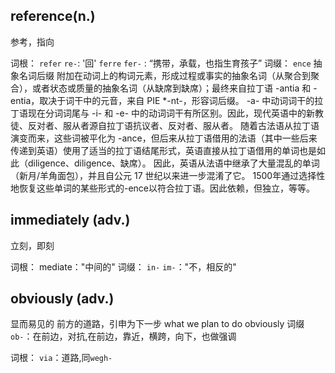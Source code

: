 ## reference(n.)
参考，指向

词根：
`refer`
`re-`: '回'
`ferre`  `fer-` : “携带，承载，也指生育孩子”
词缀：
`ence`  抽象名词后缀
附加在动词上的构词元素，形成过程或事实的抽象名词（从聚合到聚合），或者状态或质量的抽象名词（从缺席到缺席）；最终来自拉丁语 -antia 和 -entia，取决于词干中的元音，来自 PIE *-nt-，形容词后缀。 -a- 中动词词干的拉丁语现在分词词尾与 -i- 和 -e- 中的动词词干有所区别。因此，现代英语中的新教徒、反对者、服从者源自拉丁语抗议者、反对者、服从者。 随着古法语从拉丁语演变而来，这些词被平化为 -ance，但后来从拉丁语借用的法语（其中一些后来传递到英语）使用了适当的拉丁语结尾形式，英语直接从拉丁语借用的单词也是如此（diligence、diligence、缺席）。 因此，英语从法语中继承了大量混乱的单词（新月/羊角面包），并且自公元 17 世纪以来进一步混淆了它。 1500年通过选择性地恢复这些单词的某些形式的-ence以符合拉丁语。因此依赖，但独立，等等。

##  immediately (adv.)
立刻，即刻

词根：
mediate："中间的"
词缀：
`in-`   `im-`："不，相反的"

## obviously (adv.)
显而易见的 
前方的道路，引申为下一步
what we plan to do obviously
词缀
`ob-`：在前边，对抗,在前边，靠近，横跨，向下，也做强调

词根：
`via`：道路,同`wegh-`